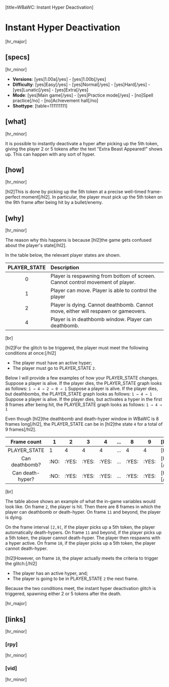 [title=WBaWC: Instant Hyper Deactivation]
# Instant Hyper Deactivation
[hr_major]

## [specs]
[hr_minor]

* **Versions**: [yes]1.00a[/yes] - [yes]1.00b[/yes]
* **Difficulty**: [yes]Easy[/yes] - [yes]Normal[/yes] - [yes]Hard[/yes] - [yes]Lunatic[/yes] - [yes]Extra[/yes]
* **Mode**: [yes]Main game[/yes] -  [yes]Practice mode[/yes] - [no]Spell practice[/no] - [no]Achievement hall[/no]
* **Shottype**: [table=111111111]


## [what] 
[hr_minor]

It is possible to instantly deactivate a hyper after picking up the 5th token, giving the player 2 or 5 tokens after the text "Extra Beast Appeared!" shows up. This can happen with any sort of hyper.

## [how]
[hr_minor]

[hl2]This is done by picking up the 5th token at a precise well-timed frame-perfect moment[/hl2]. In particular, the player must pick up the 5th token on the 9th frame after being hit by a bullet/enemy.


## [why]
[hr_minor]

The reason why this happens is because [hl2]the game gets confused about the player's state[/hl2].

In the table below, the relevant player states are shown.

| PLAYER_STATE | Description |
|:------------:|:-----------|
|       0      | Player is respawning from bottom of screen. Cannot control movement of player. |
|       1      | Player can move. Player is able to control the player|
|       2      | Player is dying. Cannot deathbomb. Cannot move, either will respawn or gameovers.|
|       4      | Player is in deathbomb window. Player can deathbomb.|

[br]

[hl2]For the glitch to be triggered, the player must meet the following conditions at once:[/hl2]
+ The player must have an active hyper;
+ The player must go to PLAYER_STATE ``2``.

Below I will provide a few examples of how your PLAYER\_STATE changes.
Suppose a player is alive. If the player dies, the PLAYER\_STATE graph looks as follows:
``1 → 4 → 2 → 0 → 1``
Suppose a player is alive. If the player dies, but deathbombs, the PLAYER\_STATE graph looks as follows:
``1 → 4 → 1``
Suppose a player is alive. If the player dies, but activates a hyper in the first 8 frames after being hit, the PLAYER\_STATE graph looks as follows:
``1 → 4 → 1``

Even though [hl2]the deathbomb and death-hyper window in WBaWC is 8 frames long[/hl2], the PLAYER\_STATE can be in [hl2]the state ``4`` for a total of 9 frames[/hl2].

|  Frame count | 1 | 2 | 3 | 4 |... | 8 | 9 | [hl1]10[/hl1] | 11 | 
|:------------:|---|---|---|---|---|---|---|----|----|
| PLAYER_STATE | 1 | 4 | 4 | 4 | ... | 4 | 4 | [hl1]4[/hl1]  | 2  |
| Can deathbomb? | :NO: | :YES: |:YES: |:YES:|  ... | :YES: | :YES: | [hl1]:NO:[/hl1]  | :NO:  |
| Can death-hyper? | :NO: | :YES: | :YES: |:YES:| ... | :YES: | :YES: | [hl1]:NO:[/hl1]  | :NO:  | 

[br]

The table above shows an example of what the in-game variables would look like. 
On frame ``2``, the player is hit. Then there are 8 frames in which the player can deathbomb or death-hyper. On frame ``11`` and beyond, the player is dying.

On the frame interval ``[2,9]``, if the player picks up a 5th token, the player automatically death-hypers. 
On frame ``11`` and beyond, if the player picks up a 5th token, the player cannot death-hyper. The player then respawns with a hyper active.
On frame ``10``, if the player picks up a 5th token, the player cannot death-hyper.

[hl2]However, on frame ``10``, the player actually meets the criteria to trigger the glitch:[/hl2]
+ The player has an active hyper, and;
+ The player is going to be in PLAYER_STATE ``2`` the next frame.

Because the two conditions meet, the instant hyper deactivation glitch is triggered, spawning either 2 or 5 tokens after the death.


[hr_major]
## [links]
[hr_minor]
### [rpy]
[hr_minor]
### [vid]
[hr_minor]
